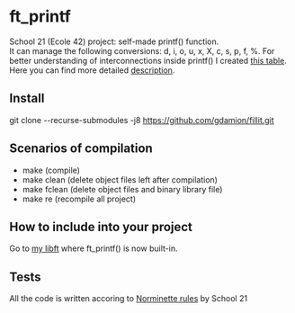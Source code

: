 # ft_printf
School 21 (Ecole 42) project: self-made printf() function. \
It can manage the following conversions: d, i, o, u, x, X, c, s, p, f, %. For better understanding of interconnections inside printf() I created [this table](https://docs.google.com/spreadsheets/d/1gkbZL_Y1xvxkVb7JJvvkYqlOA_BIJ_mOJ0tdKzfCzWU/edit?usp=sharing).
Here you can find more detailed [description](https://github.com/gdamion/ft_printf/blob/master/ft_printf.en.pdf).
## Install
git clone --recurse-submodules -j8 https://github.com/gdamion/fillit.git
## Scenarios of compilation
- make (compile)
- make clean (delete object files left after compilation)
- make fclean (delete object files and binary library file) 
- make re (recompile all project)
## How to include into your project
Go to [my libft](https://github.com/gdamion/libft) where ft_printf() is now built-in.
## Tests
All the code is written accoring to [Norminette rules](https://github.com/gdamion/Norminette) by School 21
